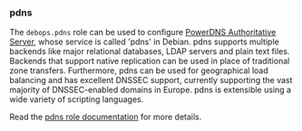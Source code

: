 ### pdns

The `debops.pdns` role can be used to configure [PowerDNS Authoritative
Server](https://www.powerdns.com/auth.html), whose service is called
'pdns' in Debian. pdns supports multiple backends like major relational
databases, LDAP servers and plain text files. Backends that support
native replication can be used in place of traditional zone transfers.
Furthermore, pdns can be used for geographical load balancing and has
excellent DNSSEC support, currently supporting the vast majority of
DNSSEC-enabled domains in Europe. pdns is extensible using a wide
variety of scripting languages.

Read the [pdns role documentation](https://docs.debops.org/en/stable-3.2/ansible/roles/pdns/) for more details.
